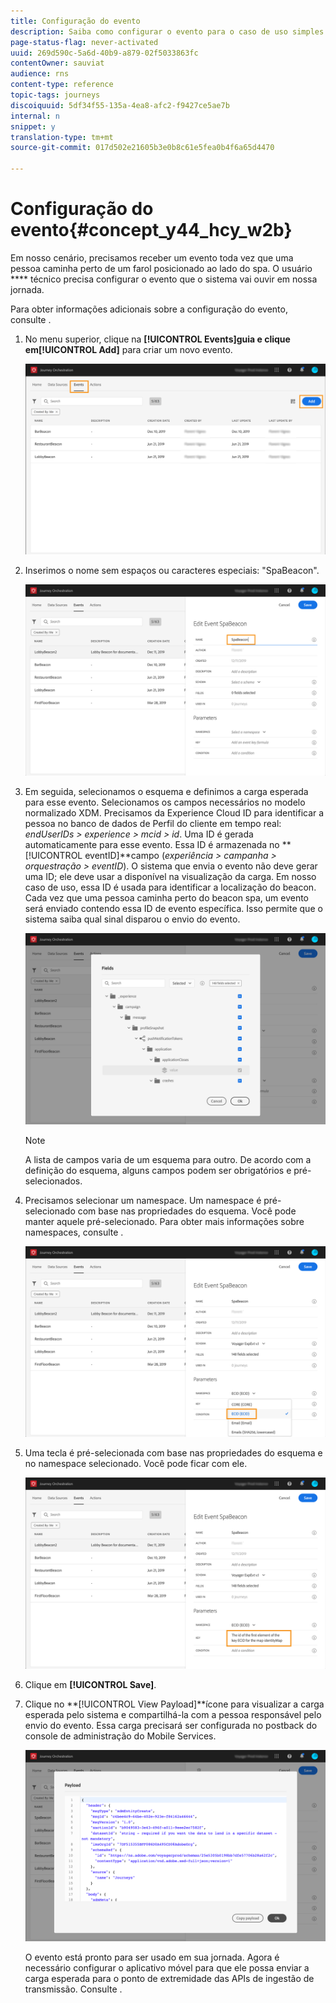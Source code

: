 ```yaml
---
title: Configuração do evento
description: Saiba como configurar o evento para o caso de uso simples da jornada
page-status-flag: never-activated
uuid: 269d590c-5a6d-40b9-a879-02f5033863fc
contentOwner: sauviat
audience: rns
content-type: reference
topic-tags: journeys
discoiquuid: 5df34f55-135a-4ea8-afc2-f9427ce5ae7b
internal: n
snippet: y
translation-type: tm+mt
source-git-commit: 017d502e21605b3e0b8c61e5fea0b4f6a65d4470

---
```



# Configuração do evento{#concept_y44_hcy_w2b}

Em nosso cenário, precisamos receber um evento toda vez que uma pessoa caminha perto de um farol posicionado ao lado do spa. O usuário **** técnico precisa configurar o evento que o sistema vai ouvir em nossa jornada.

Para obter informações adicionais sobre a configuração do evento, consulte [](../event/about-events.md).

1. No menu superior, clique na **[!UICONTROL Events]**guia e clique em**[!UICONTROL Add]** para criar um novo evento.

   ![](../assets/journeyuc1_1.png)

1. Inserimos o nome sem espaços ou caracteres especiais: &quot;SpaBeacon&quot;.

   ![](../assets/journeyuc1_2.png)

   <!--li>Select the **[!UICONTROL Mobile - Streaming Ingestion APIs]** event type. Events are sent from the customers' mobile phone through the Mobile SDK.![](../assets/journeyuc1_4.png" placement="break" width="800" id="image_qgr_2mn_z2b"/></li-->

1. Em seguida, selecionamos o esquema e definimos a carga esperada para esse evento. Selecionamos os campos necessários no modelo normalizado XDM. Precisamos da Experience Cloud ID para identificar a pessoa no banco de dados de Perfil do cliente em tempo real: _endUserIDs > experience > mcid > id_. Uma ID é gerada automaticamente para esse evento. Essa ID é armazenada no **[!UICONTROL eventID]**campo (_experiência > campanha > orquestração > eventID_). O sistema que envia o evento não deve gerar uma ID; ele deve usar a disponível na visualização da carga. Em nosso caso de uso, essa ID é usada para identificar a localização do beacon. Cada vez que uma pessoa caminha perto do beacon spa, um evento será enviado contendo essa ID de evento específica. Isso permite que o sistema saiba qual sinal disparou o envio do evento.

   ![](../assets/journeyuc1_3.png)

   >[!NOTE]
   >
   >A lista de campos varia de um esquema para outro. De acordo com a definição do esquema, alguns campos podem ser obrigatórios e pré-selecionados.

1. Precisamos selecionar um namespace. Um namespace é pré-selecionado com base nas propriedades do esquema. Você pode manter aquele pré-selecionado. Para obter mais informações sobre namespaces, consulte [](../event/selecting-the-namespace.md).

   ![](../assets/journeyuc1_6.png)

1. Uma tecla é pré-selecionada com base nas propriedades do esquema e no namespace selecionado. Você pode ficar com ele.

   ![](../assets/journeyuc1_5.png)

1. Clique em **[!UICONTROL Save]**.

1. Clique no **[!UICONTROL View Payload]**ícone para visualizar a carga esperada pelo sistema e compartilhá-la com a pessoa responsável pelo envio do evento. Essa carga precisará ser configurada no postback do console de administração do Mobile Services.

   ![](../assets/journeyuc1_7.png)

   O evento está pronto para ser usado em sua jornada. Agora é necessário configurar o aplicativo móvel para que ele possa enviar a carga esperada para o ponto de extremidade das APIs de ingestão de transmissão. Consulte [](../event/additional-steps-to-send-events-to-journey-orchestration.md).